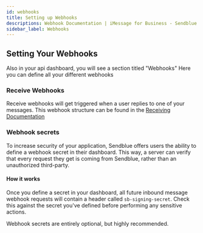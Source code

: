 ```yaml
---
id: webhooks
title: Setting up Webhooks
descriptions: Webhook Documentation | iMessage for Business - Sendblue
sidebar_label: Webhooks
---
```


## Setting Your Webhooks

Also in your api dashboard, you will see a section titled "Webhooks" Here you can define all your different webhooks

### Receive Webhooks

Receive webhooks will get triggered when a user replies to one of your messages. This webhook structure can be found in the [Receiving Documentation](inbound.md)

### Webhook secrets

To increase security of your application, Sendblue offers users the ability to define a webhook secret in their dashboard. This way, a server can verify that every request they get is coming from Sendblue, rather than an unauthorized third-party.

#### How it works

Once you define a secret in your dashboard, all future inbound message webhook requests will contain a header called `sb-signing-secret`. Check this against the secret you've defined before performing any sensitive actions.

Webhook secrets are entirely optional, but highly recommended.
